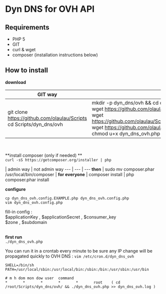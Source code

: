 # Dyn DNS for OVH API

## Requirements
- PHP 5
- GIT
- curl & wget
- composer (installation instructions below)


## How to install

**download**  

GIT way | wget way
--- | ---
git clone https://github.com/olaulau/Scripts <br/> cd Scripts/dyn_dns/ovh | mkdir -p dyn_dns/ovh && cd dyn_dns/ovh  <br/> wget https://github.com/olaulau/Scripts/raw/master/dyn_dns/ovh/dyn_dns_ovh.php <br/> wget https://github.com/olaulau/Scripts/raw/master/dyn_dns/ovh/dyn_dns_ovh.config.php <br/> wget https://github.com/olaulau/Scripts/raw/master/dyn_dns/ovh/composer.json <br/> chmod u+x dyn_dns_ovh.php
&nbsp;  

**install composer (only if needed) **  
`curl -sS https://getcomposer.org/installer | php`  

 | admin way | not admin way
 --- | --- | ---
**then** | sudo mv composer.phar   /usr/local/bin/composer |
**for everyone** | composer install | php composer.phar install
&nbsp;  

**configure**  
```
cp dyn_dns_ovh.config.EXAMPLE.php dyn_dns_ovh.config.php  
vim dyn_dns_ovh.config.php  
```  
fill-in config :  
$applicationKey , $applicationSecret , $consumer_key  
$zone , $subdomain  
&nbsp;  

**first run**  
`./dyn_dns_ovh.php`  

You can  run it in a crontab every minute to be sure any IP change will be propagated quickly to OVH DNS :
`vim /etc/cron.d/dyn_dns_ovh`
```
SHELL=/bin/sh
PATH=/usr/local/sbin:/usr/local/bin:/sbin:/bin:/usr/sbin:/usr/bin

# m h dom mon dow user  command
*       *       *       *       *       root    ( cd /root/Scripts/dyn_dns/ovh/ && ./dyn_dns_ovh.php >> dyn_dns_ovh.log )
```
